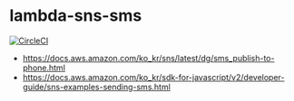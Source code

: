 # lambda-sns-sms

[![CircleCI](https://circleci.com/gh/nalbam/lambda-sns-sms.svg?style=svg)](https://circleci.com/gh/nalbam/lambda-sns-sms)

* <https://docs.aws.amazon.com/ko_kr/sns/latest/dg/sms_publish-to-phone.html>
* <https://docs.aws.amazon.com/ko_kr/sdk-for-javascript/v2/developer-guide/sns-examples-sending-sms.html>
